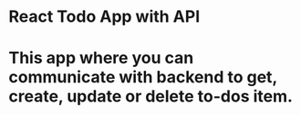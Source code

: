 # React Todo App with API
#
# This app where you can communicate with backend to get, create, update or delete to-dos item.
